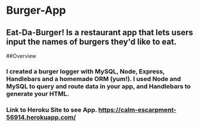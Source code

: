 # Burger-App

## Eat-Da-Burger! Is a restaurant app that lets users input the names of burgers they'd like to eat.

##Overview 

### I created a burger logger with MySQL, Node, Express, Handlebars and a homemade ORM (yum!). I used Node and MySQL to query and route data in your app, and Handlebars to generate your HTML.

### Link to Heroku Site to see App. https://calm-escarpment-56914.herokuapp.com/
